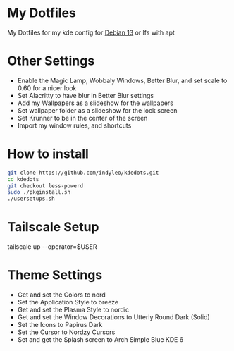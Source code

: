 # My Dotfiles

My Dotfiles for my kde config for [Debian 13](https://cdimage.debian.org/cdimage/weekly-builds/amd64/iso-cd/) or lfs with apt

# Other Settings

- Enable the Magic Lamp, Wobbaly Windows, Better Blur, and set scale to 0.60 for a nicer look
- Set Alacritty to have blur in Better Blur settings
- Add my Wallpapers as a slideshow for the wallpapers
- Set wallpaper folder as a slideshow for the lock screen
- Set Krunner to be in the center of the screen
- Import my window rules, and shortcuts

# How to install

```bash
git clone https://github.com/indyleo/kdedots.git
cd kdedots
git checkout less-powerd
sudo ./pkginstall.sh
./usersetups.sh
```

# Tailscale Setup

tailscale up --operator=$USER

# Theme Settings

- Get and set the Colors to nord
- Set the Application Style to breeze
- Get and set the Plasma Style to nordic
- Get and set the Window Decorations to Utterly Round Dark (Solid)
- Set the Icons to Papirus Dark
- Set the Cursor to Nordzy Cursors
- Set and get the Splash screen to Arch Simple Blue KDE 6
